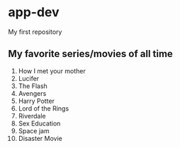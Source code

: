 # app-dev
My first repository
## **My favorite series/movies of all time**
1. How I met your mother
2. Lucifer
3. The Flash
4. Avengers
5. Harry Potter
6. Lord of the Rings
7. Riverdale
8. Sex Education
9. Space jam
10. Disaster Movie

